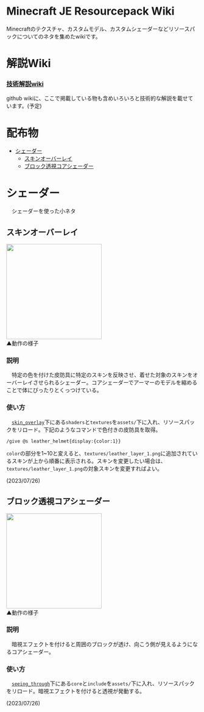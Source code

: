 <!-- omit in toc -->
# Minecraft JE Resourcepack Wiki
Minecraftのテクスチャ、カスタムモデル、カスタムシェーダーなどリソースパックについてのネタを集めたwikiです。

<!-- omit in toc -->
# 解説Wiki
### [技術解説wiki](https://github.com/MCJE-Tech-Shares/Resourcepack-Wiki/wiki)
github wikiに、ここで掲載している物も含めいろいろと技術的な解説を載せています。(予定)  

<!-- omit in toc -->
# 配布物
- [シェーダー](#シェーダー)
  - [スキンオーバーレイ](#スキンオーバーレイ)
  - [ブロック透視コアシェーダー](#ブロック透視コアシェーダー)


# シェーダー
　シェーダーを使った小ネタ

## スキンオーバーレイ

<img src="https://github.com/MCJE-Tech-Shares/Resourcepack-Wiki/blob/main/04_Shader/skin_overlay/skin_overlay.gif" height="250px"></img>  
▲動作の様子  

### 説明
　特定の色を付けた皮防具に特定のスキンを反映させ、着せた対象のスキンをオーバーレイさせられるシェーダー。コアシェーダーでアーマーのモデルを縮めることで体にぴったりとくっつけている。

### 使い方
　[`skin_overlay`](https://github.com/MCJE-Tech-Shares/Resourcepack-Wiki/tree/main/04_Shader/skin_overlay)下にある`shaders`と`textures`を`assets/`下に入れ、リソースパックをリロード。下記のようなコマンドで色付きの皮防具を取得。
```
/give @s leather_helmet{display:{color:1}}
```

`color`の部分を1~10と変えると、`textures/leather_layer_1.png`に追加されているスキンが上から順番に表示される。スキンを変更したい場合は、`textures/leather_layer_1.png`の対象スキンを変更すればよい。

(2023/07/26)

## ブロック透視コアシェーダー

<img src="https://github.com/MCJE-Tech-Shares/Resourcepack-Wiki/blob/main/04_Shader/seeing_through/seeing_through.gif" height="250px"></img>  
▲動作の様子  

### 説明
　暗視エフェクトを付けると周囲のブロックが透け、向こう側が見えるようになるコアシェーダー。

### 使い方
　[`seeing_through`](https://github.com/MCJE-Tech-Shares/Resourcepack-Wiki/tree/main/04_Shader/seeing_through)下にある`core`と`include`を`assets/`下に入れ、リソースパックをリロード。暗視エフェクトを付けると透視が発動する。

(2023/07/26)
